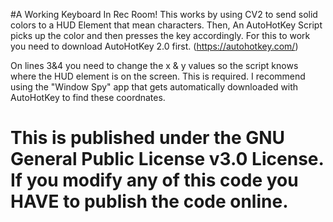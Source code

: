 #A Working Keyboard In Rec Room! This works by using CV2 to send solid colors to a HUD Element that mean characters. Then, An AutoHotKey Script picks up the color and then presses the key accordingly.
For this to work you need to download AutoHotKey 2.0 first. (https://autohotkey.com/)

On lines 3&4 you need to change the x & y values so the script knows where the HUD element is on the screen. This is required. I recommend using the "Window Spy" app that gets automatically downloaded with AutoHotKey to find these coordnates.

# This is published under the GNU General Public License v3.0 License. If you modify any of this code you HAVE to publish the code online.

